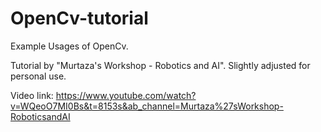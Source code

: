# OpenCv-tutorial
Example Usages of OpenCv.

Tutorial by "Murtaza's Workshop - Robotics and AI". Slightly adjusted for personal use.

Video link: https://www.youtube.com/watch?v=WQeoO7MI0Bs&t=8153s&ab_channel=Murtaza%27sWorkshop-RoboticsandAI
